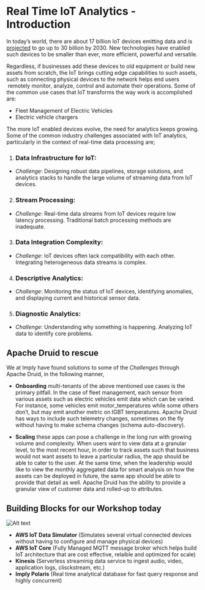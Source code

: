 
# Real Time IoT Analytics - Introduction

In today’s world, there are about 17 billion IoT devices emitting data and is [projected](https://www.google.com/url?q=https://www.statista.com/statistics/1183457/iot-connected-devices-worldwide/&sa=D&source=editors&ust=1714417939339055&usg=AOvVaw0sxOzNNIKi3oFavKXcJPPk) to go up to 30 billion by 2030. New technologies have enabled such devices to be smaller than ever, more efficient, powerful and versatile.

Regardless, if businesses add these devices to old equipment or build new assets from scratch, the IoT brings cutting edge capabilities to such assets, such as connecting physical devices to the network helps end users  remotely monitor, analyze, control and automate their operations. Some of the common use cases that IoT transforms the way work is accomplished are:

*   Fleet Management of Electric Vehicles
*   Electric vehicle chargers

The more IoT enabled devices evolve, the need for analytics keeps growing. Some of the common industry challenges associated with IoT analytics, particularly in the context of real-time data processing are;

1.  ### Data Infrastructure for IoT:

*   *Challenge*: Designing robust data pipelines, storage solutions, and analytics stacks to handle the large volume of streaming data from IoT devices.

2.  ### Stream Processing:

*   *Challenge*: Real-time data streams from IoT devices require low latency processing. Traditional batch processing methods are inadequate.

3.  ### Data Integration Complexity:

*   *Challenge*: IoT devices often lack compatibility with each other. Integrating heterogeneous data streams is complex.

4.  ### Descriptive Analytics:

*   *Challenge*: Monitoring the status of IoT devices, identifying anomalies, and displaying current and historical sensor data.

5.  ### Diagnostic Analytics:

*   *Challenge*: Understanding why something is happening. Analyzing IoT data to identify core problems.

## Apache Druid to rescue

We at Imply have found solutions to some of the *Challenges* through Apache Druid, in the following manner,

*   **Onboarding** multi-tenants of the above mentioned use cases is the primary pitfall. In the case of fleet management, each sensor from various assets such as electric vehicles emit data which can be varied. For instance, some vehicles emit motor\_temperatures while some others don’t, but may emit another metric on IGBT temperatures. Apache Druid has ways to include such telemetry changes, sometimes on the fly without having to make schema changes (schema auto-discovery).

*   **Scaling** these apps can pose a challenge in the long run with growing volume and complexity. When users want to view data at a granular level, to the most recent hour, in order to track assets such that business would not want assets to leave a particular radius, the app should be able to cater to the user. At the same time, when the leadership would like to view the monthly aggregated data for smart analysis on how the assets can be deployed in future, the same app should be able to provide that detail as well. Apache Druid has the ability to provide a granular view of customer data and rolled-up to attributes.



 ## Building Blocks for our Workshop today

![Alt text]((https://github.com/implydata/imply-iot-workshop/blob/main/Part1/IoT%20Architectural%20building%20blocks.png) "Optional Title")

*   **AWS IoT Data Simulator** (Simulates several virtual connected devices without having to configure and manage physical devices)
*   **AWS IoT Core** (Fully Managed MQTT message broker which helps build IoT architecture that are cost effective, relaible and optimized for scale)
*   **Kinesis** (Serverless streaminig data service to ingest audio, video, application logs, clisckstream, etc.)
*   **Imply Polaris** (Real time analytical database for fast query response and highly concurrent)
 
